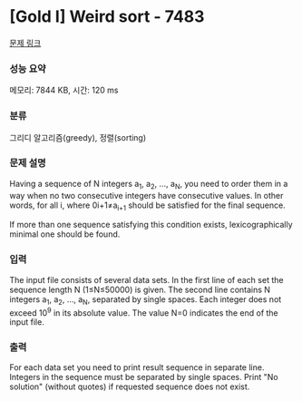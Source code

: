 # [Gold I] Weird sort - 7483 

[문제 링크](https://www.acmicpc.net/problem/7483) 

### 성능 요약

메모리: 7844 KB, 시간: 120 ms

### 분류

그리디 알고리즘(greedy), 정렬(sorting)

### 문제 설명

<p>Having a sequence of N integers a<sub>1</sub>, a<sub>2</sub>, …, a<sub>N</sub>, you need to order them in a way when no two consecutive integers have consecutive values. In other words, for all i, where 0<i<N, condition a<sub>i</sub>+1≠a<sub>i+1</sub> should be satisfied for the final sequence.</p>

<p>If more than one sequence satisfying this condition exists, lexicographically minimal one should be found.</p>

### 입력 

 <p>The input file consists of several data sets. In the first line of each set the sequence length N (1≤N≤50000) is given. The second line contains N integers a<sub>1</sub>, a<sub>2</sub>, …, a<sub>N</sub>, separated by single spaces. Each integer does not exceed 10<sup>9</sup> in its absolute value. The value N=0 indicates the end of the input file.</p>

### 출력 

 <p>For each data set you need to print result sequence in separate line. Integers in the sequence must be separated by single spaces. Print "No solution" (without quotes) if requested sequence does not exist.</p>

